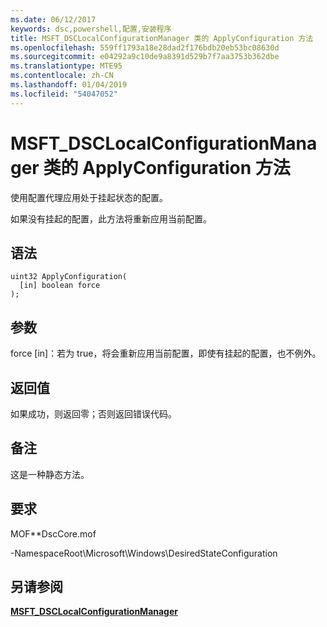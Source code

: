 ```yaml
---
ms.date: 06/12/2017
keywords: dsc,powershell,配置,安装程序
title: MSFT_DSCLocalConfigurationManager 类的 ApplyConfiguration 方法
ms.openlocfilehash: 559ff1793a18e28dad2f176bdb20eb53bc08630d
ms.sourcegitcommit: e04292a9c10de9a8391d529b7f7aa3753b362dbe
ms.translationtype: MTE95
ms.contentlocale: zh-CN
ms.lasthandoff: 01/04/2019
ms.locfileid: "54047052"
---
```

# <a name="applyconfiguration-method-of-the-msftdsclocalconfigurationmanager-class"></a>MSFT_DSCLocalConfigurationManager 类的 ApplyConfiguration 方法

使用配置代理应用处于挂起状态的配置。

如果没有挂起的配置，此方法将重新应用当前配置。

## <a name="syntax"></a>语法

```mof
uint32 ApplyConfiguration(
  [in] boolean force
);
```

## <a name="parameters"></a>参数

force \[in\]：若为 true，将会重新应用当前配置，即使有挂起的配置，也不例外。

## <a name="return-value"></a>返回值

如果成功，则返回零；否则返回错误代码。

## <a name="remarks"></a>备注

这是一种静态方法。

## <a name="requirements"></a>要求

MOF**DscCore.mof

-NamespaceRoot\Microsoft\Windows\DesiredStateConfiguration

## <a name="see-also"></a>另请参阅

[**MSFT_DSCLocalConfigurationManager**](msft-dsclocalconfigurationmanager.md)